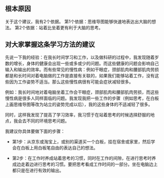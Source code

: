 ## 根本原因

关于这个建议，我有2个依据。
第1个依据：思维导图能够快速地表达出大脑的想法。
第2个依据：站着比坐着更有利于大脑的思考。

## 对大家掌握这条学习方法的建议

先说一下我的经验：在我长时间学习和工作，以及做科研的过程中，我发现随着岁数的增长，身体的健康会出现一些或多或少的问题。而这些健康的问题会影响自己输入和输出的效率。而有些常见的慢性病：例如干眼症，颈部肌肉和腰部肌肉劳损都是和长时间对着电脑做的工作是直接有关联的，如果我们能够站着工作，没有这些因为工作姿势不适当。那么这些慢性病很有可能会症状减轻很多。

例如：我长时间地对着电脑坐着工作会干眼症，颈部肌肉和腰部肌肉劳损，而这些慢性病是很多人同样面临的问题。我发现我把一些工作的步骤（例如思考，在白板上画思维导图等改为站立的姿势完成以后），我的这些身体的不适减轻了很多。

同时，这样我发现了提高了学习效率，我习惯于在站着思考的时候选择舒服的地点，我会去不同的环境思考问题。

我建议你具体要做下面的步骤：

- 第1步：从京东或淘宝上，或别的渠道买一个白板，挂在宿舍或家里，然后学会在白板上用白板笔自由的表达自己的想法。

- 第2步：在工作时养成站着思考的习惯，同时在工作的间隙，在进行思考时养成边走着边进行思考的习惯。要把思考看成工作时间的一部分。坐在电脑边上都只是在进行有效的输出。

